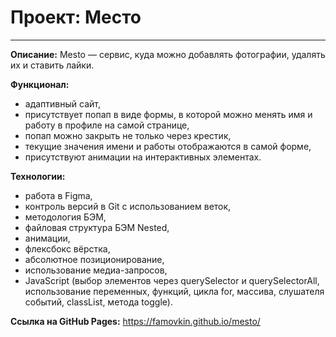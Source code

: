 # Проект: Место
------
__Описание:__
Mesto — сервис, куда можно добавлять фотографии, удалять их и ставить лайки.

__Функционал:__
* адаптивный сайт,
* присутствует попап в виде формы, в которой можно менять имя и работу в профиле на самой странице,
* попап можно закрыть не только через крестик,
* текущие значения имени и работы отображаются в самой форме,
* присутствуют анимации на интерактивных элементах.

__Технологии:__
* работа в Figma,
* контроль версий в Git с использованием веток,
* методология БЭМ,
* файловая структура БЭМ Nested,
* анимации,
* флексбокс вёрстка,
* абсолютное позиционирование,
* использование медиа-запросов,
* JavaScript (выбор элементов через querySelector и querySelectorAll, использование переменных, функций, цикла for, массива, слушателя событий, classList, метода toggle).

__Ссылка на GitHub Pages:__
https://famovkin.github.io/mesto/
